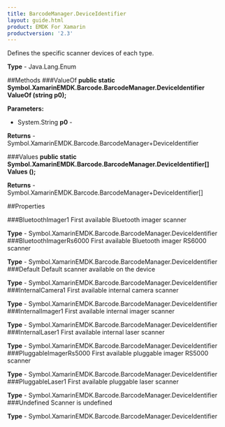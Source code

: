 ```yaml
---
title: BarcodeManager.DeviceIdentifier
layout: guide.html 
product: EMDK For Xamarin 
productversion: '2.3' 
---
```

Defines the specific scanner devices of each type.

**Type** - Java.Lang.Enum

##Methods
###ValueOf
**public static Symbol.XamarinEMDK.Barcode.BarcodeManager.DeviceIdentifier ValueOf (string p0);**


        

**Parameters:** 

* System.String **p0** - 
        

**Returns** - Symbol.XamarinEMDK.Barcode.BarcodeManager+DeviceIdentifier

###Values
**public static Symbol.XamarinEMDK.Barcode.BarcodeManager.DeviceIdentifier[] Values ();**


        


**Returns** - Symbol.XamarinEMDK.Barcode.BarcodeManager+DeviceIdentifier[]

##Properties

###BluetoothImager1
First available Bluetooth imager scanner

**Type** - Symbol.XamarinEMDK.Barcode.BarcodeManager.DeviceIdentifier
###BluetoothImagerRs6000
First available Bluetooth imager RS6000 scanner

**Type** - Symbol.XamarinEMDK.Barcode.BarcodeManager.DeviceIdentifier
###Default
Default scanner available on the device

**Type** - Symbol.XamarinEMDK.Barcode.BarcodeManager.DeviceIdentifier
###InternalCamera1
First available internal camera scanner

**Type** - Symbol.XamarinEMDK.Barcode.BarcodeManager.DeviceIdentifier
###InternalImager1
First available internal imager scanner

**Type** - Symbol.XamarinEMDK.Barcode.BarcodeManager.DeviceIdentifier
###InternalLaser1
First available internal laser scanner

**Type** - Symbol.XamarinEMDK.Barcode.BarcodeManager.DeviceIdentifier
###PluggableImagerRs5000
First available pluggable imager RS5000 scanner

**Type** - Symbol.XamarinEMDK.Barcode.BarcodeManager.DeviceIdentifier
###PluggableLaser1
First available pluggable laser scanner

**Type** - Symbol.XamarinEMDK.Barcode.BarcodeManager.DeviceIdentifier
###Undefined
Scanner is undefined

**Type** - Symbol.XamarinEMDK.Barcode.BarcodeManager.DeviceIdentifier


